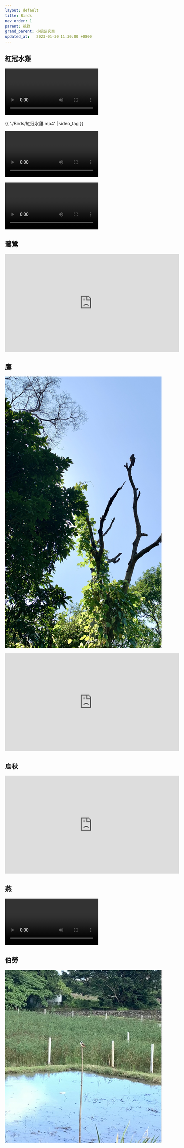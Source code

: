 ```yaml
---
layout: default
title: Birds
nav_order: 1
parent: 視野
grand_parent: 小鎮研究室
updated_at:   2023-01-30 11:30:00 +0800
---
```

## 紅冠水雞

![紅冠水雞](./Birds/紅冠水雞.mp4)

{{ './Birds/紅冠水雞.mp4' | video_tag }}

![紅冠水雞](./Birds/紅冠水雞2.mov)

![紅冠水雞](./Birds/紅冠水雞2.mov)

## 鷺鷥

<iframe width="560" height="315" src="https://www.youtube.com/embed/gbECEE6ofeY" title="YouTube video player" frameborder="0" allow="accelerometer; autoplay; clipboard-write; encrypted-media; gyroscope; picture-in-picture; web-share" allowfullscreen></iframe>



## 鷹


![鷹](./Birds/鷹.jpeg)

<iframe width="560" height="315" src="https://youtube.com/shorts/q6QdvaE7U8I?feature=share" title="YouTube video player" frameborder="0" allow="accelerometer; autoplay; clipboard-write; encrypted-media; gyroscope; picture-in-picture; web-share" allowfullscreen></iframe>

## 烏秋

<iframe width="560" height="315" src="https://youtube.com/shorts/6vXvP9tj66g?feature=share" title="YouTube video player" frameborder="0" allow="accelerometer; autoplay; clipboard-write; encrypted-media; gyroscope; picture-in-picture; web-share" allowfullscreen></iframe>

## 燕

![燕](./Birds/燕.mov)

## 伯勞

![伯勞](./Birds/伯勞.jpeg)
